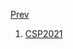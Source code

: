 [Prev](https://coderbreakplus.github.io/)

1. [CSP2021](https://coderbreakplus.github.io/Contests/CSP2021)
